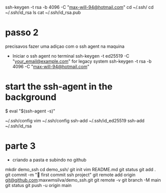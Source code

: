 ssh-keygen -t rsa -b 4096 -C "max-will-94@hotmail.com"
cd ~/.ssh/
cd ~/.ssh/id_rsa
ls
cat ~/.ssh/id_rsa.pub
<!-- gerado a chave basta copiar e colar no ssh key do github e identificar o pc  -->

# passo 2 

precisavos fazer uma adiçao com o ssh agent na maquina

<!-- 
https://docs.github.com/en/github/authenticating-to-github/connecting-to-github-with-ssh/generating-a-new-ssh-key-and-adding-it-to-the-ssh-agent#generating-a-new-ssh-key-for-a-hardware-security-key

 -->

* Iniciar o ssh agent no terminal 
  ssh-keygen -t ed25519 -C "your_email@example.com"
  for legacy system 
  ssh-keygen -t rsa -b 4096 -C "max-will-94@hotmail.com"

# start the ssh-agent in the background
$ eval "$(ssh-agent -s)"
<!-- > Agent pid 59566 -->

~/.ssh/config
vim ~/.ssh/config
ssh-add ~/.ssh/id_ed25519
ssh-add ~/.ssh/id_rsa

# parte 3
 * criando a pasta e subindo no github
    
  mkdir demo_ssh
  cd demo_ssh/
  git init
  vim README.md
  git status
  git add .
  git commit -m ":tada: first commit ssh project"
  git remote add origin git@github.com:maxwmsilva/demo_ssh.git
  git remote -v
  git branch -M main
  git status
  git push -u origin main


  


